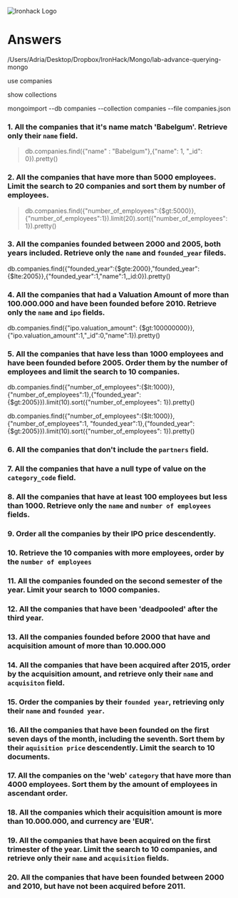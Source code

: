 ![Ironhack Logo](https://i.imgur.com/1QgrNNw.png)

# Answers

 /Users/Adria/Desktop/Dropbox/IronHack/Mongo/lab-advance-querying-mongo

 use companies

show collections

 mongoimport --db companies --collection companies --file companies.json

### 1. All the companies that it's name match 'Babelgum'. Retrieve only their `name` field.

> db.companies.find({"name" : "Babelgum"},{"name": 1, "_id": 0}).pretty()

### 2. All the companies that have more than 5000 employees. Limit the search to 20 companies and sort them by **number of employees**.

> db.companies.find({"number_of_employees":{$gt:5000}},{"number_of_employees":1}).limit(20).sort({"number_of_employees": 1}).pretty()


### 3. All the companies founded between 2000 and 2005, both years included. Retrieve only the `name` and `founded_year` fileds.

db.companies.find({"founded_year":{$gte:2000},"founded_year":{$lte:2005}},{"founded_year":1,"name":1,_id:0}).pretty()

### 4. All the companies that had a Valuation Amount of more than 100.000.000 and have been founded before 2010. Retrieve only the `name` and `ipo` fields.

db.companies.find({"ipo.valuation_amount": {$gt:100000000}},{"ipo.valuation_amount":1,"_id":0,"name":1}).pretty()

### 5. All the companies that have less than 1000 employees and have been founded before 2005. Order them by the number of employees and limit the search to 10 companies.

db.companies.find({"number_of_employees":{$lt:1000}},{"number_of_employees":1},{"founded_year":{$gt:2005}}).limit(10).sort({"number_of_employees": 1}).pretty()

db.companies.find({"number_of_employees":{$lt:1000}},{"number_of_employees":1, "founded_year":1},{"founded_year":{$gt:2005}}).limit(10).sort({"number_of_employees": 1}).pretty()

### 6. All the companies that don't include the `partners` field.

<!-- Your Code Goes Here -->

### 7. All the companies that have a null type of value on the `category_code` field.

<!-- Your Code Goes Here -->

### 8. All the companies that have at least 100 employees but less than 1000. Retrieve only the `name` and `number of employees` fields.

<!-- Your Code Goes Here -->

### 9. Order all the companies by their IPO price descendently.

<!-- Your Code Goes Here -->

### 10. Retrieve the 10 companies with more employees, order by the `number of employees`

<!-- Your Code Goes Here -->

### 11. All the companies founded on the second semester of the year. Limit your search to 1000 companies.

<!-- Your Code Goes Here -->

### 12. All the companies that have been 'deadpooled' after the third year.

<!-- Your Code Goes Here -->

### 13. All the companies founded before 2000 that have and acquisition amount of more than 10.000.000

<!-- Your Code Goes Here -->

### 14. All the companies that have been acquired after 2015, order by the acquisition amount, and retrieve only their `name` and `acquisiton` field.

<!-- Your Code Goes Here -->

### 15. Order the companies by their `founded year`, retrieving only their `name` and `founded year`.

<!-- Your Code Goes Here -->

### 16. All the companies that have been founded on the first seven days of the month, including the seventh. Sort them by their `aquisition price` descendently. Limit the search to 10 documents.

<!-- Your Code Goes Here -->

### 17. All the companies on the 'web' `category` that have more than 4000 employees. Sort them by the amount of employees in ascendant order.

<!-- Your Code Goes Here -->

### 18. All the companies which their acquisition amount is more than 10.000.000, and currency are 'EUR'.

<!-- Your Code Goes Here -->

### 19. All the companies that have been acquired on the first trimester of the year. Limit the search to 10 companies, and retrieve only their `name` and `acquisition` fields.

<!-- Your Code Goes Here -->

### 20. All the companies that have been founded between 2000 and 2010, but have not been acquired before 2011.

<!-- Your Code Goes Here -->
